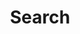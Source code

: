 ---
title : "Search"
layout : "search"
permalink: "/search/"
author_profile: true
sidebar_main: true
---